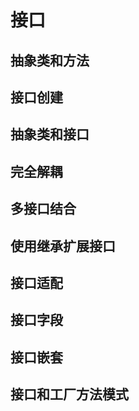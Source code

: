 # 接口

## 抽象类和方法
## 接口创建
## 抽象类和接口
## 完全解耦
## 多接口结合
## 使用继承扩展接口
## 接口适配
## 接口字段
## 接口嵌套
## 接口和工厂方法模式
